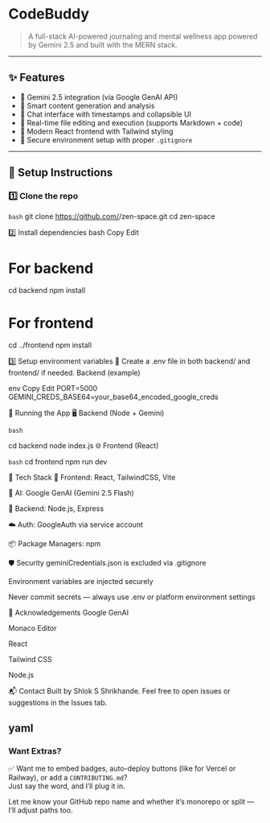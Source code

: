 # CodeBuddy

> A full-stack AI-powered journaling and mental wellness app powered by Gemini 2.5 and built with the MERN stack.

---

## ✨ Features

- 🧠 Gemini 2.5 integration (via Google GenAI API)
- 📜 Smart content generation and analysis
- 💬 Chat interface with timestamps and collapsible UI
- 📁 Real-time file editing and execution (supports Markdown + code)
- 🎨 Modern React frontend with Tailwind styling
- 🔐 Secure environment setup with proper `.gitignore`

---

## 🔧 Setup Instructions

### 1️⃣ Clone the repo

```bash```
git clone https://github.com/<your-username>/zen-space.git
cd zen-space

2️⃣ Install dependencies
bash
Copy
Edit
# For backend
cd backend
npm install

# For frontend
cd ../frontend
npm install

3️⃣ Setup environment variables
🌱 Create a .env file in both backend/ and frontend/ if needed.
Backend (example)

env
Copy
Edit
PORT=5000
GEMINI_CREDS_BASE64=your_base64_encoded_google_creds

🚀 Running the App
🖥 Backend (Node + Gemini)

```bash```

cd backend
node index.js
🌐 Frontend (React)

```bash```
cd frontend
npm run dev

🧠 Tech Stack
🔗 Frontend: React, TailwindCSS, Vite

🧠 AI: Google GenAI (Gemini 2.5 Flash)

🧾 Backend: Node.js, Express

☁️ Auth: GoogleAuth via service account

📦 Package Managers: npm

🛡 Security
geminiCredentials.json is excluded via .gitignore

Environment variables are injected securely

Never commit secrets — always use .env or platform environment settings


🙌 Acknowledgements
Google GenAI

Monaco Editor

React

Tailwind CSS

Node.js

📬 Contact
Built by Shlok S Shrikhande.
Feel free to open issues or suggestions in the Issues tab.

yaml
---

### Want Extras?

✅ Want me to embed badges, auto-deploy buttons (like for Vercel or Railway), or add a `CONTRIBUTING.md`?  
Just say the word, and I’ll plug it in.

Let me know your GitHub repo name and whether it’s monorepo or split — I’ll adjust paths too.
